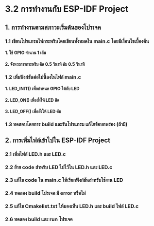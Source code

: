 # 3.2 การทำงานกับ ESP-IDF Project
## 1. การทำงานตามสภาวะเริ่มต้นของโปรเจค
### 1.1 เขียนโปรแกรมไฟกระพริบโดยเขียนทั้งหมดใน  main.c  โดยมีเงื่อนไขเบื้องต้น
#### 1. ใช้ GPIO จำนวน 1 เส้น
#### 2. จังหวะการกระพริบ ติด 0.5 วินาที ดับ 0.5 วินาที
### 1.2 เพิ่มฟังก์ชันต่อไปนี้ลงในไฟล์ main.c
#### 1. LED_INIT() เพื่อกำหนด GPIO ให้กับ LED
#### 2. LED_ON() เพื่อสั่งให้ LED ติด
#### 3. LED_OFF() เพื่อสั่งให้ LED ดับ
### 1.3 ทดสอบโดยการ build และรันโปรแกรม แก้ไขข้อบกพร่อง (ถ้ามี)
## 2. การเพิ่มไฟล์เข้าไปใน ESP-IDF Project
### 2.1 เพิ่มไฟล์ LED.h และ LED.c
### 2.2 ย้าย code สำหรับ LED ไปไว้ใน LED.h และ LED.c
### 2.3 แก้ไข code ใน main.c ให้เรียกฟังก์ชันสำหรับใช้งาน LED
### 2.4 ทดลอง build โปรเจค มี error หรือไม่
### 2.5 แก้ไข Cmakelist.txt ให้มองเห็น LED.h และ build ไฟล์ LED.c 
### 2.6 ทดลอง build และ run โปรเจค